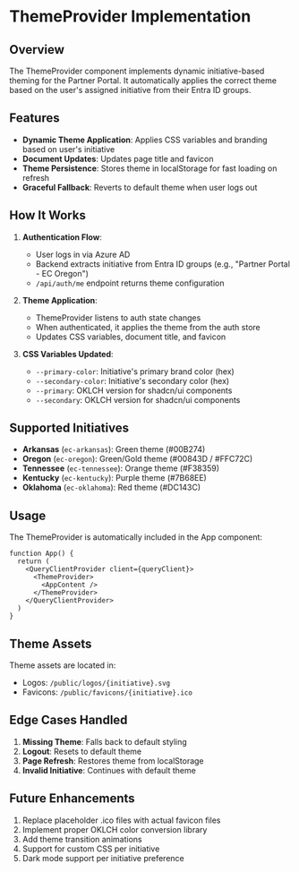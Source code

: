 # ThemeProvider Implementation

## Overview

The ThemeProvider component implements dynamic initiative-based theming for the Partner Portal. It automatically applies the correct theme based on the user's assigned initiative from their Entra ID groups.

## Features

- **Dynamic Theme Application**: Applies CSS variables and branding based on user's initiative
- **Document Updates**: Updates page title and favicon
- **Theme Persistence**: Stores theme in localStorage for fast loading on refresh
- **Graceful Fallback**: Reverts to default theme when user logs out

## How It Works

1. **Authentication Flow**:
   - User logs in via Azure AD
   - Backend extracts initiative from Entra ID groups (e.g., "Partner Portal - EC Oregon")
   - `/api/auth/me` endpoint returns theme configuration

2. **Theme Application**:
   - ThemeProvider listens to auth state changes
   - When authenticated, it applies the theme from the auth store
   - Updates CSS variables, document title, and favicon

3. **CSS Variables Updated**:
   - `--primary-color`: Initiative's primary brand color (hex)
   - `--secondary-color`: Initiative's secondary color (hex)
   - `--primary`: OKLCH version for shadcn/ui components
   - `--secondary`: OKLCH version for shadcn/ui components

## Supported Initiatives

- **Arkansas** (`ec-arkansas`): Green theme (#00B274)
- **Oregon** (`ec-oregon`): Green/Gold theme (#00843D / #FFC72C)
- **Tennessee** (`ec-tennessee`): Orange theme (#F38359)
- **Kentucky** (`ec-kentucky`): Purple theme (#7B68EE)
- **Oklahoma** (`ec-oklahoma`): Red theme (#DC143C)

## Usage

The ThemeProvider is automatically included in the App component:

```tsx
function App() {
  return (
    <QueryClientProvider client={queryClient}>
      <ThemeProvider>
        <AppContent />
      </ThemeProvider>
    </QueryClientProvider>
  )
}
```

## Theme Assets

Theme assets are located in:
- Logos: `/public/logos/{initiative}.svg`
- Favicons: `/public/favicons/{initiative}.ico`

## Edge Cases Handled

1. **Missing Theme**: Falls back to default styling
2. **Logout**: Resets to default theme
3. **Page Refresh**: Restores theme from localStorage
4. **Invalid Initiative**: Continues with default theme

## Future Enhancements

1. Replace placeholder .ico files with actual favicon files
2. Implement proper OKLCH color conversion library
3. Add theme transition animations
4. Support for custom CSS per initiative
5. Dark mode support per initiative preference